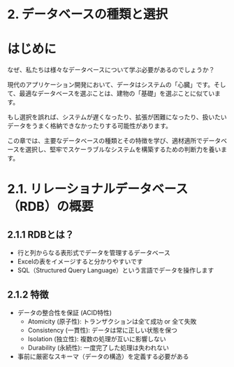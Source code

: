 # 2. データベースの種類と選択

# はじめに

なぜ、私たちは様々なデータベースについて学ぶ必要があるのでしょうか？

現代のアプリケーション開発において、データはシステムの「心臓」です。そして、最適なデータベースを選ぶことは、建物の「基礎」を選ぶことに似ています。

もし選択を誤れば、システムが遅くなったり、拡張が困難になったり、扱いたいデータをうまく格納できなかったりする可能性があります。

この章では、主要なデータベースの種類とその特徴を学び、適材適所でデータベースを選択し、堅牢でスケーラブルなシステムを構築するための判断力を養います。

# 2.1. リレーショナルデータベース（RDB）の概要

## 2.1.1 RDBとは？
- 行と列からなる表形式でデータを管理するデータベース
- Excelの表をイメージすると分かりやすいです
- SQL（Structured Query Language）という言語でデータを操作します

## 2.1.2 特徴
- データの整合性を保証 (ACID特性)
  - Atomicity (原子性): トランザクションは全て成功 or 全て失敗
  - Consistency (一貫性): データは常に正しい状態を保つ
  - Isolation (独立性): 複数の処理が互いに影響しない
  - Durability (永続性): 一度完了した処理は失われない
- 事前に厳密なスキーマ（データの構造）を定義する必要がある
